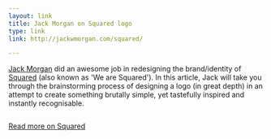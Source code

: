 ```yaml
---
layout: link
title: Jack Morgan on Squared logo
type: link
link: http://jackwmorgan.com/squared/

---
```


[Jack Morgan](http://jackwmorgan.com) did an awesome job in redesigning the brand/identity of [Squared](http://www.wearesquared.com/) (also known as 'We are Squared'). In this article, Jack will take you through the brainstorming process of designing a logo (in great depth) in an attempt to create something brutally simple, yet tastefully inspired and instantly recognisable.

<figure>
    <img src="http://res.cloudinary.com/dw9fem4ki/image/upload/v1399802574/SQUARED-Launch-Billboard_huflok.png" alt="">
</figure>

[Read more on Squared](http://jackwmorgan.com/squared/)
